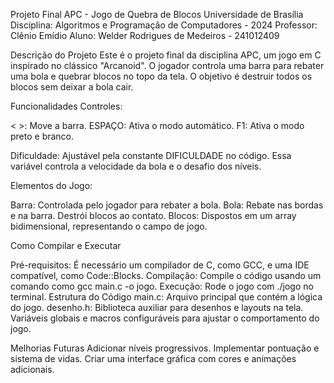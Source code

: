 Projeto Final APC - Jogo de Quebra de Blocos
Universidade de Brasília
Disciplina: Algoritmos e Programação de Computadores - 2024
Professor: Clênio Emídio
Aluno: Welder Rodrigues de Medeiros - 241012409

Descrição do Projeto
Este é o projeto final da disciplina APC, um jogo em C inspirado no clássico "Arcanoid". O jogador controla uma barra para rebater uma bola e quebrar blocos no topo da tela. O objetivo é destruir todos os blocos sem deixar a bola cair.

Funcionalidades
Controles:

< >: Move a barra.
ESPAÇO: Ativa o modo automático.
F1: Ativa o modo preto e branco.

Dificuldade:
Ajustável pela constante DIFICULDADE no código. Essa variável controla a velocidade da bola e o desafio dos níveis.

Elementos do Jogo:

Barra: Controlada pelo jogador para rebater a bola.
Bola: Rebate nas bordas e na barra. Destrói blocos ao contato.
Blocos: Dispostos em um array bidimensional, representando o campo de jogo.

Como Compilar e Executar

Pré-requisitos: É necessário um compilador de C, como GCC, e uma IDE compatível, como Code::Blocks.
Compilação: Compile o código usando um comando como gcc main.c -o jogo.
Execução: Rode o jogo com ./jogo no terminal.
Estrutura do Código
main.c: Arquivo principal que contém a lógica do jogo.
desenho.h: Biblioteca auxiliar para desenhos e layouts na tela.
Variáveis globais e macros configuráveis para ajustar o comportamento do jogo.

Melhorias Futuras
Adicionar níveis progressivos.
Implementar pontuação e sistema de vidas.
Criar uma interface gráfica com cores e animações adicionais.
